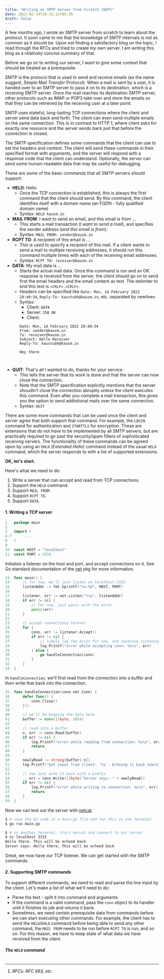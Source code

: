 ```yaml
---
title: "Writing an SMTP Server from Scratch (WIP)"
date: 2022-02-14T18:31:11+05:30
draft: false
---
```


A few months ago, I wrote an SMTP server from scratch to learn about the protocol. It soon came to me that the knowledge of
SMTP internals is not as common as it should be. Upon not finding a satisfactory blog on the topic, I read through the RFCs
and tried to create my own server. I am writing this blog as a relatively concise summary of that.

Before we go on to writing our server, I want to give some context that should be treated as a prerequisite.

SMTP is the protocol that is used to send and receive emails (as the name suggest, Simple Mail *Transfer* Protocol). When a
mail is sent by a user, it is handed over to an SMTP server to pass it on to its destination, which is a receiving SMTP
server. Once the mail reaches its destination SMTP server, other protocols such as IMAP or POP3 take over and store the
emails so that they can be retrieved by the receiving user at a later point.

SMTP uses stateful, long-lasting TCP connections where the client and server send data back and forth.
The client can even send multiple emails on the same connection. This is in contrast to HTTP 1, where client asks for
exactly one resource and the server sends back just that before the connection is closed.

The SMTP specification defines some commands that the client can use to set the headers and content. The client will send
these commands in their specified format with arguments, and the server will respond with a response code that the client
can understand. Optionally, the server can send some human-readable data that may be useful for debugging.

These are some of the basic commands that all SMTP servers should support:
- **HELO**: Hello
    - Once the TCP connection is established, this is always the first command that the client should send. By this command,
    the client identifies itself with a domain name (an FQDN - fully qualified domain name)
    - Syntax: `HELO kausm.in`
- **MAIL FROM**: I want to send an email, and this email is from ...
    - This starts a mail transaction (*I want to send a mail*), and specifies the sender address (*and this email is from*).
    - Syntax: `MAIL FROM: sender@kausm.in`
- **RCPT TO**: A recipient of this email is ...
    - This is used to specify a recipient of this mail. If a client wants to send a mail to multiple receiving addresses,
    it should run this command multiple times with each of the receiving email addresses.
    - Syntax: `RCPT TO: receiver@kausm.in`
- **DATA**: My mail data is ...
    - Starts the actual mail data. Once this command is run and an OK response is received from the server, the client should
    go on to send first the email headers and the email content as text. The delimiter to end this text is `<CRLF>.<CRLF>`.
    - Headers can be specified like `Date: Mon, 14 February 2022 20:40:34`, `Reply-To: kaustubh@kausm.in`, etc. separated by newlines
    - Syntax:
        - Client: `DATA`
        - Server: `250 OK`
        - Client:
        ```
        Date: Mon, 14 February 2022 20:40:34
        From: sender@kausm.in
        To: receiver@kausm.in
        Subject: Hello Receiver
        Reply-To: kaustubh@kausm.in

        Hey there

        .

        ```
- **QUIT**: That's all I wanted to do, thanks for your service.
    - This tells the server that its work is done and that the server can now close the connection.
    - Note that the SMTP specification explicitly mentions that the server shoudln't close the connection abruptly unless the
    client executes this command. Even after you complete a mail transaction, this gives you the option to send addiotional
    mails over the same connection.
    - Syntax: `QUIT`

There are some more commands that can be used once the client and server agree that both support that command. For example,
the `LOGIN` command for authentication and `STARTTLS` for encryption. These are extensions that do not *have* to be implemented
by all SMTP servers, but are practically required to go past the security/spam filters of sophisticated receiving servers.
The functionality of these commands can be agreed upon by using an `EHLO` (*Extended Hello*) command instead of the usual
`HELO` command, which the server responds to with a list of supported extensions.

**OK, let's start.**

Here's what we need to do:
1. Write a server that can accept and read from TCP connections.
2. Support the `HELO` command.
3. Support `MAIL FROM`.
4. Support `RCPT TO`.
5. Support `DATA`.

#### 1. Writing a TCP server

```go
1   package main
2   
3   import (
4-7      ...
8   )
9   
10  const HOST = "localhost"
11  const PORT = 3333
```

Initialize a listener on the host and port, and accept connections on it. See Go standard documentation of the
[net](https://pkg.go.dev/net) pkg for more information.

```go
13  func main() {
14  	// for now, we'll just listen on localhost:3333
15  	listenAddr := fmt.Sprintf("%s:%d", HOST, PORT)
16  
17  	listener, err := net.Listen("tcp", listenAddr)
18  	if err != nil {
19  		// for now, just panic with the error
20  		panic(err)
21  	}
22  
23  	// accept connections forever
24  	for {
25  		conn, err := listener.Accept()
26  		if err != nil {
27  			// simply log the error for now, and continue listening
28  			log.Printf("error while accepting conn: %v\n", err)
29  		} else {
30  			go handleConnection(conn)
31  		}
32  	}
33  }
```

In `handleConnection`, we'll first read from the connection into a buffer and then write that back into the connection.

```go
35  func handleConnection(conn net.Conn) {
36  	defer func() {
37  		conn.Close()
38  	}()
39  
40  	// we'll be keeping the data here
41  	buffer := make([]byte, 1024)
42  
43  	// read into a buffer
44  	n, err := conn.Read(buffer)
45  	if err != nil {
46  		log.Printf("error while reading from connection: %v\n", err)
47  		return
48  	}
49  
50  	newlyRead := string(buffer[:n])
51      log.Printf("Got input from client: '%s'. Echoing it back now\n", newlyRead)
52  
53  	// now just echo it back with a prefix
54  	_, err = conn.Write([]byte("Server says: " + newlyRead))
55  	if err != nil {
56  		log.Printf("error while writing to connection: %v\n", err)
57  		return
58  	}
59  }
```

Now we can test out the server with [netcat](https://linuxize.com/post/netcat-nc-command-with-examples/).

```bash
$ # save the Go code in a main.go file and run this in one terminal
$ go run main.go

$ # in another terminal, start netcat and connect to our server
$ nc localhost 3333
Hello there. This will be echoed back
Server says: Hello there. This will be echoed back

```

Great, we now have our TCP listener. We can get started with the SMTP commands.

#### 2. Supporting SMTP commands

To support different commands, we need to read and parse the line input by the client. Let's make a list of what we'll
need to do:
- Parse the text - split it into command and arguments
- If the command is a valid command, pass the `conn` object to its handler until it finishes its job and returns it
back.
- Sometimes, we need certain prerequisite data from commands before we can start executing other commands. For example,
the client has to send the `HELO`/`EHLO` command before being able to send any other command, the `MAIL FROM` needs to be
run before `RCPT TO` is run, and so on. For this reason, we have to keep state of what data we have received from the
client.

##### The `HELO` command

```go

```

----------

1. _RFCs: RFC 883, etc._
